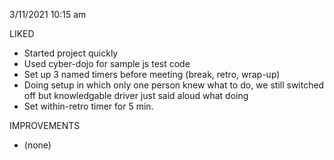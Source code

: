 3/11/2021 10:15 am

LIKED
- Started project quickly
- Used cyber-dojo for sample js test code
- Set up 3 named timers before meeting (break, retro, wrap-up)
- Doing setup in which only one person knew what to do, we still switched off but knowledgable driver just said aloud what doing
- Set within-retro timer for 5 min.

IMPROVEMENTS
- (none)